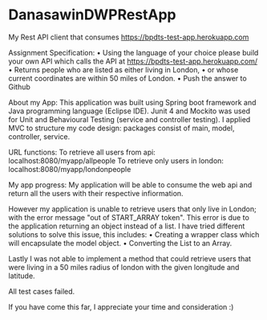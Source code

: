 # DanasawinDWPRestApp
My Rest API client that consumes  https://bpdts-test-app.herokuapp.com 

Assignment Specification:
•	Using the language of your choice please build your own API which calls the API at https://bpdts-test-app.herokuapp.com/ 
•	Returns people who are listed as either living in London, 
•	or whose current coordinates are within 50 miles of London. 
•	Push the answer to Github

About my App:
This application was built using Spring boot framework and Java programming language (Eclipse IDE).
Junit 4 and Mockito was used for Unit and Behavioural Testing (service and controller testing).
I applied MVC to structure my code design: packages consist of main, model, controller, service.

URL functions:
To retrieve all users from api: localhost:8080/myapp/allpeople
To retrieve only users in london: localhost:8080/myapp/londonpeople

My app progress:
My application will be able to consume the web api and return all the users with their respective infiormation.

However my application is unable to retrieve users that only live in London; with the error message "out of START_ARRAY token".
This error is due to the application returning an object instead of a list. I have tried different solutions to solve this issue, this includes:
•	Creating a wrapper class which will encapsulate the model object.
•	Converting the List to an Array.

Lastly I was not able to implement a method that could retrieve users that were living in a 50 miles radius of london with the given longitude and latitude.

All test cases failed.

If you have come this far, I appreciate your time and consideration :)
